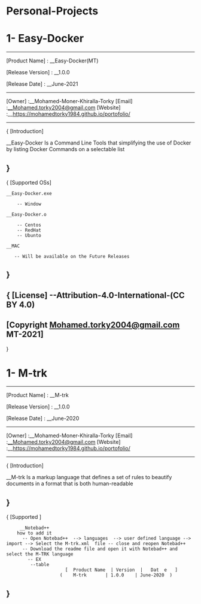 # Personal-Projects

# 1- Easy-Docker
---------------------------------------------------------

[Product Name]	    : __Easy-Docker(MT) 

[Release Version]   : __1.0.0

[Release Date]	    : __June-2021


---------------------------------------------------------
[Owner]	            :__Mohamed-Moner-Khiralla-Torky
[Email]             :__Mohamed.torky2004@gmail.com
[Website]           :__https://mohamedtorky1984.github.io/portofolio/


---------------------------------------------------------
{
    [Introduction]

__Easy-Docker 
   Is a  Command Line Tools that simplifying the use of Docker
   by listing Docker Commands on a selectable list 

} 
---------------------------------------------------------
{
    [Supported OSs]

	__Easy-Docker.exe
	
		-- Window  
		
    __Easy-Docker.o 	
	
		-- Centos
		-- RedHat
		-- Ubunto
		
	__MAC

       -- Will be available on the Future Releases 

}
---------------------------------------------------------
{
    [License]
           --Attribution-4.0-International-(CC BY 4.0)
---------------------------------------------------------
[Copyright  Mohamed.torky2004@gmail.com  MT-2021]
---------------------------------------------------------
}

# 1- M-trk
---------------------------------------------------------

[Product Name]	    : __M-trk

[Release Version]   : __1.0.0

[Release Date]	    : __June-2020


---------------------------------------------------------
[Owner]	            :__Mohamed-Moner-Khiralla-Torky
[Email]             :__Mohamed.torky2004@gmail.com
[Website]           :__https://mohamedtorky1984.github.io/portofolio/


---------------------------------------------------------
{
    [Introduction]

__M-trk 
   Is a markup language that defines a set of rules 
   to beautify documents in a format that is both human-readable 

} 
---------------------------------------------------------
{
    [Supported ]

	     __Notebad++
        how to add it 
          -- Open Notebad++  --> languages  --> user defined language --> import --> Select the M-trk.xml  file -- close and reopen Notebad++
          -- Download the readme file and open it with Notebad++ and select the M-TRK language
	        -- EX 
             --table
	                      [  Product Name  | Version  |   Dat  e   ]
                        (    M-trk       | 1.0.0    | June-2020  )
  
}
---------------------------------------------------------
